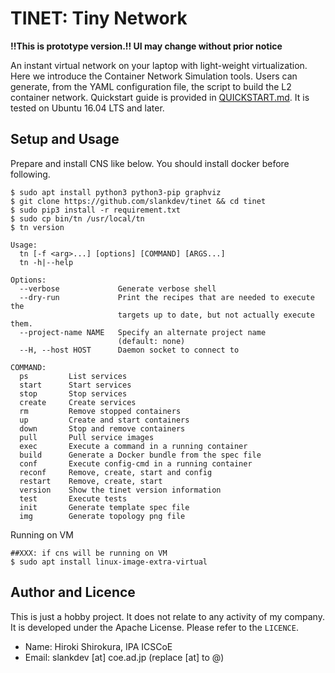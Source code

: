 
# TINET: Tiny Network

**!!This is prototype version.!! UI may change without prior notice**

An instant virtual network on your laptop with light-weight virtualization.
Here we introduce the Container Network Simulation tools.
Users can generate,  from the YAML configuration file,
the script to build the L2 container network.
Quickstart guide is provided in [QUICKSTART.md](docs/QUICKSTART.md).
It is tested on Ubuntu 16.04 LTS and later.

## Setup and Usage

Prepare and install CNS like below.
You should install docker before following.
```
$ sudo apt install python3 python3-pip graphviz
$ git clone https://github.com/slankdev/tinet && cd tinet
$ sudo pip3 install -r requirement.txt
$ sudo cp bin/tn /usr/local/tn
$ tn version
```

```
Usage:
  tn [-f <arg>...] [options] [COMMAND] [ARGS...]
  tn -h|--help

Options:
  --verbose             Generate verbose shell
  --dry-run             Print the recipes that are needed to execute the
                        targets up to date, but not actually execute them.
  --project-name NAME   Specify an alternate project name
                        (default: none)
  --H, --host HOST      Daemon socket to connect to

COMMAND:
  ps         List services
  start      Start services
  stop       Stop services
  create     Create services
  rm         Remove stopped containers
  up         Create and start containers
  down       Stop and remove containers
  pull       Pull service images
  exec       Execute a command in a running container
  build      Generate a Docker bundle from the spec file
  conf       Execute config-cmd in a running container
  reconf     Remove, create, start and config
  restart    Remove, create, start
  version    Show the tinet version information
  test       Execute tests
  init       Generate template spec file
  img        Generate topology png file
```

Running on VM
```
##XXX: if cns will be running on VM
$ sudo apt install linux-image-extra-virtual
```

## Author and Licence

This is just a hobby project. It does not relate to any activity of my company.
It is developed under the Apache License. Please refer to the `LICENCE`.

- Name: Hiroki Shirokura, IPA ICSCoE
- Email: slankdev [at] coe.ad.jp (replace [at] to @)

